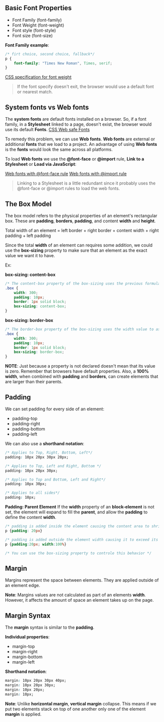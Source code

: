 Basic Font Properties
---------------------

+ Font Family (font-family)
+ Font Weight (font-weight)
+ Font style  (font-style)
+ Font size   (font-size)

**Font Family example**:
```css
/* firt choice, second choice, fallback*/
p {
    font-family: "Times New Roman", Times, serif;
}
```
[CSS specification for font weight](https://goo.gl/MBv3y1)
> If the font specify doesn't exit, the browser would use a default font or nearest match.


System fonts vs Web fonts
-----------------------
The **system fonts** are default fonts installed on a browser. So, if a font family, in a **Stylesheet** linked to a page, doesn't exist, the browser would use its default **Fonts**.
[CSS Web safe Fonts](https://www.w3schools.com/cssref/css_websafe_fonts.asp)

To remedy this problem, we can use **Web fonts**. 
**Web fonts** are external or additional **fonts** that we load to a project. An advantage of using **Web fonts** is the **fonts** would look the same across all platforms.

To load **Web fonts** we use the **@font-face** or **@import** rule, **Link to a Stylesheet** or **Load via JavaScript**:

[Web fonts with @font-face rule](https://css-tricks.com/snippets/css/using-font-face)
[Web fonts with @import rule](https://goo.gl/35LphC)

> Linking to a Stylesheet is a little redundant since it probably uses the @font-face or @import rules to load the web fonts.

The Box Model
-------------
The box model refers to the physical properties of an element's rectangular box. These are **padding**, **borders**, **padding**, and content **width** and **height**.

Total width of an element = left border + right border + content width + right padding + left padding

Since the total **width** of an element can requires some addition, we could use the **box-sizing** property to make sure that an element as the exact value we want it to have.

Ex: 

**box-sizing: content-box**
```css
/* The content-box property of the box-sizing uses the previous formula to calculate the element total width */
.box {
    width: 300;
    padding: 10px;
    border: 1px solid block;
    box-sizing: content-box;
}
```
**box-sizing: border-box**
```css
/* The border-box property of the box-sizing uses the width value to assign the element total width */
.box {
    width: 300;
    padding: 10px;
    border: 1px solid block;
    box-sizing: border-box;
}
```
**NOTE**: Just because a property is not declared doesn't mean that its value is zero. Remember that browsers have default properties.
Also, a **100% width**, when combined with **padding** and **borders**, can create elements that are larger than their parents. 


Padding
-------
We can set padding for every side of an element:
+ padding-top
+ padding-right
+ padding-bottom
+ padding-left

We can also use a **shorthand notation**:
```css
/* Applies to Top, Right, Bottom, Left*/
padding: 10px 20px 30px 20px; 

/* Applies to Top, Left and Right, Bottom */
padding: 10px 20px 30px;

/* Applies to Top and Bottom, Left and Right*/
padding: 10px 30px;

/* Applies to all sides*/
padding: 10px;
```
**Padding: Parent Element**
If the **width** property of an **block-element** is not set, the element will expand to fill the **parent**, and allow the **padding** to define the content **width**.
```css
/* padding is added inside the element causing the content area to shrink */
p {padding: 20px} 

/* padding is added outside the element width causing it to exceed its parent element size*/
p {padding:20px; width:100%}

/* You can use the box-sizing property to controle this behavior */
```

Margin
------
Margins represent the space between elements. They are applied outside of an element edge.

**Note**: Margins values are not calculated as part of an elements **width**. However, it affects the amount of space an element takes up on the page.


Margin Syntax
-------------
The **margin** syntax is similar to the **padding**.

**Individual properties**:
+ margin-top
+ margin-right
+ margin-bottom
+ margin-left

**Shorthand notation**:
```css
margin: 10px 20px 30px 40px;
margin: 10px 20px 30px;
margin: 10px 20px;
margin: 10px;
```

**Note**: Unlike **horizontal margin**, **vertical margin** collapse. This means if we put two elements stack on top of one another only one of the element **margin** is applied.







